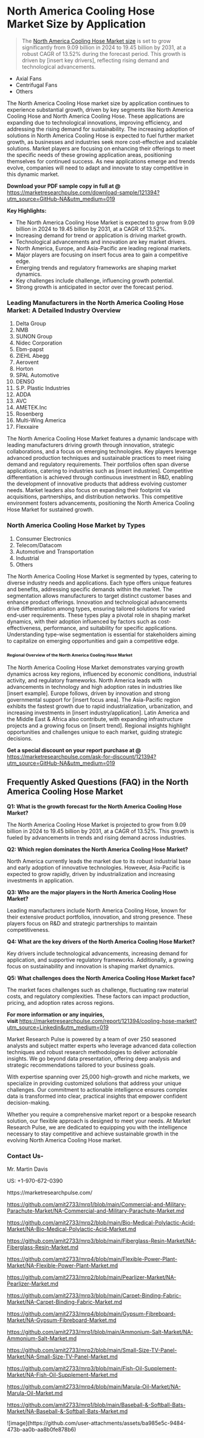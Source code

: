 <h1>North America Cooling Hose Market&nbsp;Size by Application</h1><blockquote><p>The <a href="https://marketresearchpulse.com/download-sample/121394?utm_source=GitHub-NA&amp;utm_medium=019">North America Cooling Hose Market size</a> is set to grow significantly from 9.09 billion in 2024 to 19.45 billion by 2031, at a robust CAGR of 13.52% during the forecast period. This growth is driven by [insert key drivers], reflecting rising demand and technological advancements.</p></blockquote><ul><li>Axial Fans <li> Centrifugal Fans <li> Others</li></ul><p>The North America Cooling Hose market size by application continues to experience substantial growth, driven by key segments like North America Cooling Hose and North America Cooling Hose. These applications are expanding due to technological innovations, improving efficiency, and addressing the rising demand for sustainability. The increasing adoption of solutions in North America Cooling Hose is expected to fuel further market growth, as businesses and industries seek more cost-effective and scalable solutions. Market players are focusing on enhancing their offerings to meet the specific needs of these growing application areas, positioning themselves for continued success. As new applications emerge and trends evolve, companies will need to adapt and innovate to stay competitive in this dynamic market.</p><p><strong>Download your PDF sample copy in full at @ </strong><a href="https://marketresearchpulse.com/download-sample/121394?utm_source=GitHub-NA&amp;utm_medium=019">https://marketresearchpulse.com/download-sample/121394?utm_source=GitHub-NA&amp;utm_medium=019</a></p><p><strong>Key Highlights: </strong></p><ul><li>The North America Cooling Hose Market is expected to grow from 9.09 billion in 2024 to 19.45 billion by 2031, at a CAGR of 13.52%.</li><li>Increasing demand for trend or application is driving market growth.</li><li>Technological advancements and innovation are key market drivers.</li><li>North America, Europe, and Asia-Pacific are leading regional markets.</li><li>Major players are focusing on insert focus area to gain a competitive edge.</li><li>Emerging trends and regulatory frameworks are shaping market dynamics.</li><li>Key challenges include challenge, influencing growth potential.</li><li>Strong growth is anticipated in sector over the forecast period.</li></ul><h3>Leading Manufacturers in the North America Cooling Hose Market: A Detailed Industry Overview</h3><ol><li>Delta Group</li><li>NMB</li><li>SUNON Group</li><li>Nidec Corporation</li><li>Ebm-papst</li><li>ZIEHL Abegg</li><li>Aerovent</li><li>Horton</li><li>SPAL Automotive</li><li>DENSO</li><li>S.P. Plastic Industries</li><li>ADDA</li><li>AVC</li><li>AMETEK.Inc</li><li>Rosenberg</li><li>Multi-Wing America</li><li>Flexxaire</li></ol><div class="flex max-w-full flex-col flex-grow"><div class="min-h-8 text-message flex w-full flex-col items-end gap-2 whitespace-normal break-words [.text-message+&amp;]:mt-5" dir="auto" data-message-author-role="assistant" data-message-id="fd8432e4-4910-450d-b182-61b7bfb0a01f" data-message-model-slug="gpt-4o"><div class="flex w-full flex-col gap-1 empty:hidden first:pt-[3px]"><div class="markdown prose w-full break-words dark:prose-invert light"><p>The North America Cooling Hose Market features a dynamic landscape with leading manufacturers driving growth through innovation, strategic collaborations, and a focus on emerging technologies. Key players leverage advanced production techniques and sustainable practices to meet rising demand and regulatory requirements. Their portfolios often span diverse applications, catering to industries such as [insert industries]. Competitive differentiation is achieved through continuous investment in R&amp;D, enabling the development of innovative products that address evolving customer needs. Market leaders also focus on expanding their footprint via acquisitions, partnerships, and distribution networks. This competitive environment fosters advancements, positioning the North America Cooling Hose Market for sustained growth.</p></div></div></div></div><h3>North America Cooling Hose Market by Types</h3><ol><li>Consumer Electronics <li> Telecom/Datacom <li> Automotive and Transportation <li> Industrial <li> Others</li></ol><div class="flex max-w-full flex-col flex-grow"><div class="min-h-8 text-message flex w-full flex-col items-end gap-2 whitespace-normal break-words [.text-message+&amp;]:mt-5" dir="auto" data-message-author-role="assistant" data-message-id="084470be-0bb7-4664-bddf-5156b4f41249" data-message-model-slug="gpt-4o-mini"><div class="flex w-full flex-col gap-1 empty:hidden first:pt-[3px]"><div class="markdown prose w-full break-words dark:prose-invert light"><p>The North America Cooling Hose Market is segmented by types, catering to diverse industry needs and applications. Each type offers unique features and benefits, addressing specific demands within the market. The segmentation allows manufacturers to target distinct customer bases and enhance product offerings. Innovation and technological advancements drive differentiation among types, ensuring tailored solutions for varied end-user requirements. These types play a pivotal role in shaping market dynamics, with their adoption influenced by factors such as cost-effectiveness, performance, and suitability for specific applications. Understanding type-wise segmentation is essential for stakeholders aiming to capitalize on emerging opportunities and gain a competitive edge.</p></div></div></div></div><h3><span style="font-size: 11px;">Regional Overview of the North America Cooling Hose Market</span></h3><div class="flex max-w-full flex-col flex-grow"><div class="min-h-8 text-message flex w-full flex-col items-end gap-2 whitespace-normal break-words [.text-message+&amp;]:mt-5" dir="auto" data-message-author-role="assistant" data-message-id="e9038762-ce64-4e30-91c9-9bd413514231" data-message-model-slug="gpt-4o-mini"><div class="flex w-full flex-col gap-1 empty:hidden first:pt-[3px]"><div class="markdown prose w-full break-words dark:prose-invert light"><p>The North America Cooling Hose Market demonstrates varying growth dynamics across key regions, influenced by economic conditions, industrial activity, and regulatory frameworks. North America leads with advancements in technology and high adoption rates in industries like [insert example]. Europe follows, driven by innovation and strong governmental support for [insert focus area]. The Asia-Pacific region exhibits the fastest growth due to rapid industrialization, urbanization, and increasing investments in [insert industry/application]. Latin America and the Middle East &amp; Africa also contribute, with expanding infrastructure projects and a growing focus on [insert trend]. Regional insights highlight opportunities and challenges unique to each market, guiding strategic decisions.</p></div></div></div></div><p><strong>Get a special discount on your report purchase at @ </strong><a href="https://marketresearchpulse.com/ask-for-discount/121394?utm_source=GitHub-NA&amp;utm_medium=019">https://marketresearchpulse.com/ask-for-discount/121394?utm_source=GitHub-NA&amp;utm_medium=019</a></p><h2>Frequently Asked Questions (FAQ) in the North America Cooling Hose Market</h2><p><strong>Q1: What is the growth forecast for the North America Cooling Hose Market?</strong></p><p>The North America Cooling Hose Market is projected to grow from 9.09 billion in 2024 to 19.45 billion by 2031, at a CAGR of 13.52%. This growth is fueled by advancements in trends and rising demand across industries.</p><p><strong>Q2: Which region dominates the North America Cooling Hose Market?</strong></p><p>North America currently leads the market due to its robust industrial base and early adoption of innovative technologies. However, Asia-Pacific is expected to grow rapidly, driven by industrialization and increasing investments in application.</p><p><strong>Q3: Who are the major players in the North America Cooling Hose Market?</strong></p><p>Leading manufacturers include North America Cooling Hose, known for their extensive product portfolios, innovation, and strong presence. These players focus on R&amp;D and strategic partnerships to maintain competitiveness.</p><p><strong>Q4: What are the key drivers of the North America Cooling Hose Market?</strong></p><p>Key drivers include technological advancements, increasing demand for application, and supportive regulatory frameworks. Additionally, a growing focus on sustainability and innovation is shaping market dynamics.</p><p><strong>Q5: What challenges does the North America Cooling Hose Market face?</strong></p><p>The market faces challenges such as challenge, fluctuating raw material costs, and regulatory complexities. These factors can impact production, pricing, and adoption rates across regions.</p><p><strong>For more information or any inquiries, visit&nbsp;</strong><a href="https://marketresearchpulse.com/report/121394/cooling-hose-market?utm_source=Linkedin&utm_medium=019">https://marketresearchpulse.com/report/121394/cooling-hose-market?utm_source=Linkedin&utm_medium=019</a></p><p>Market Research Pulse is powered by a team of over 250 seasoned analysts and subject matter experts who leverage advanced data collection techniques and robust research methodologies to deliver actionable insights. We go beyond data presentation, offering deep analysis and strategic recommendations tailored to your business goals.</p><p>With expertise spanning over 25,000 high-growth and niche markets, we specialize in providing customized solutions that address your unique challenges. Our commitment to actionable intelligence ensures complex data is transformed into clear, practical insights that empower confident decision-making.</p><p>Whether you require a comprehensive market report or a bespoke research solution, our flexible approach is designed to meet your needs. At Market Research Pulse, we are dedicated to equipping you with the intelligence necessary to stay competitive and achieve sustainable growth in the evolving North America Cooling Hose market.</p><h3><strong>Contact Us-</strong></h3><p>Mr. Martin Davis</p><p>US: +1-970-672-0390</p><p>https://marketresearchpulse.com/</p><p><a href="https://github.com/amit2733/mrp1/blob/main/Commercial-and-Military-Parachute-Market/NA-Commercial-and-Military-Parachute-Market.md">https://github.com/amit2733/mrp1/blob/main/Commercial-and-Military-Parachute-Market/NA-Commercial-and-Military-Parachute-Market.md</a></p><p><a href="https://github.com/amit2733/mrp2/blob/main/Bio-Medical-Polylactic-Acid-Market/NA-Bio-Medical-Polylactic-Acid-Market.md">https://github.com/amit2733/mrp2/blob/main/Bio-Medical-Polylactic-Acid-Market/NA-Bio-Medical-Polylactic-Acid-Market.md</a></p><p><a href="https://github.com/amit2733/mrp3/blob/main/Fiberglass-Resin-Market/NA-Fiberglass-Resin-Market.md">https://github.com/amit2733/mrp3/blob/main/Fiberglass-Resin-Market/NA-Fiberglass-Resin-Market.md</a></p><p><a href="https://github.com/amit2733/mrp4/blob/main/Flexible-Power-Plant-Market/NA-Flexible-Power-Plant-Market.md">https://github.com/amit2733/mrp4/blob/main/Flexible-Power-Plant-Market/NA-Flexible-Power-Plant-Market.md</a></p><p><a href="https://github.com/amit2733/mrp2/blob/main/Pearlizer-Market/NA-Pearlizer-Market.md">https://github.com/amit2733/mrp2/blob/main/Pearlizer-Market/NA-Pearlizer-Market.md</a></p><p><a href="https://github.com/amit2733/mrp3/blob/main/Carpet-Binding-Fabric-Market/NA-Carpet-Binding-Fabric-Market.md">https://github.com/amit2733/mrp3/blob/main/Carpet-Binding-Fabric-Market/NA-Carpet-Binding-Fabric-Market.md</a></p><p><a href="https://github.com/amit2733/mrp4/blob/main/Gypsum-Fibreboard-Market/NA-Gypsum-Fibreboard-Market.md">https://github.com/amit2733/mrp4/blob/main/Gypsum-Fibreboard-Market/NA-Gypsum-Fibreboard-Market.md</a></p><p><a href="https://github.com/amit2733/mrp1/blob/main/Ammonium-Salt-Market/NA-Ammonium-Salt-Market.md">https://github.com/amit2733/mrp1/blob/main/Ammonium-Salt-Market/NA-Ammonium-Salt-Market.md</a></p><p><a href="https://github.com/amit2733/mrp2/blob/main/Small-Size-TV-Panel-Market/NA-Small-Size-TV-Panel-Market.md">https://github.com/amit2733/mrp2/blob/main/Small-Size-TV-Panel-Market/NA-Small-Size-TV-Panel-Market.md</a></p><p><a href="https://github.com/amit2733/mrp3/blob/main/Fish-Oil-Supplement-Market/NA-Fish-Oil-Supplement-Market.md">https://github.com/amit2733/mrp3/blob/main/Fish-Oil-Supplement-Market/NA-Fish-Oil-Supplement-Market.md</a></p><p><a href="https://github.com/amit2733/mrp4/blob/main/Marula-Oil-Market/NA-Marula-Oil-Market.md">https://github.com/amit2733/mrp4/blob/main/Marula-Oil-Market/NA-Marula-Oil-Market.md</a></p><p><a href="https://github.com/amit2733/mrp1/blob/main/Baseball-&-Softball-Bats-Market/NA-Baseball-&-Softball-Bats-Market.md">https://github.com/amit2733/mrp1/blob/main/Baseball-&-Softball-Bats-Market/NA-Baseball-&-Softball-Bats-Market.md</a></p>
![image](https://github.com/user-attachments/assets/ba985e5c-9484-473b-aa0b-aa8b0fe878b6)
